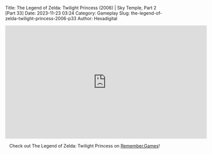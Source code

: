 Title: The Legend of Zelda: Twilight Princess (2006) | Sky Temple, Part 2 [Part 33]
Date: 2023-11-23 03:24
Category: Gameplay
Slug: the-legend-of-zelda-twilight-princess-2006-p33
Author: Hexadigital

<center><iframe src="https://www.youtube.com/embed/yNCm84rXcHw?feature=oembed" allow="accelerometer; autoplay; encrypted-media; gyroscope; picture-in-picture" width="640" height="360" frameborder="0"></iframe>

Check out The Legend of Zelda: Twilight Princess on [Remember.Games](https://remember.games/game/1365/the-legend-of-zelda-twilight-princess/)!</center>